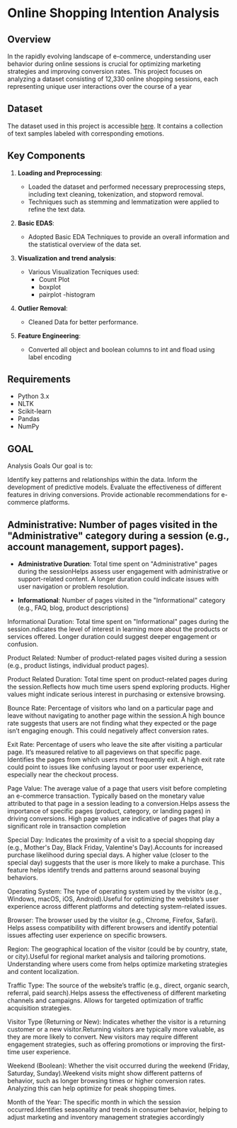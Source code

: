 
# Online Shopping Intention Analysis


## Overview
In the rapidly evolving landscape of e-commerce, understanding user behavior during online sessions is crucial for optimizing marketing strategies and improving conversion rates. This project focuses on analyzing a dataset consisting of 12,330 online shopping sessions, each representing unique user interactions over the course of a year

## Dataset
The dataset used in this project is accessible [here](https://drive.google.com/file/d/1XuA-c22c5MOFKMo9fe5h0t2inGDVjl14/view?usp=drive_link). It contains a collection of text samples labeled with corresponding emotions.

## Key Components
1. **Loading and Preprocessing**: 
   - Loaded the dataset and performed necessary preprocessing steps, including text cleaning, tokenization, and stopword removal.
   - Techniques such as stemming and lemmatization were applied to refine the text data.

2. **Basic EDAS**:
   - Adopted Basic EDA Techniques to provide an overall information and the statistical overview of the data set.

3. **Visualization and trend analysis**:
   - Various Visualization Tecniques used:
     - Count Plot
     - boxplot
     - pairplot
     -histogram

4. **Outlier Removal**:
   - Cleaned Data for better performance.

5. **Feature Engineering**:
   - Converted all object and boolean columns to int and fload using label encoding

## Requirements
- Python 3.x
- NLTK
- Scikit-learn
- Pandas
- NumPy

## GOAL
 Analysis Goals
Our goal is to:

Identify key patterns and relationships within the data.
Inform the development of predictive models.
Evaluate the effectiveness of different features in driving conversions.
Provide actionable recommendations for e-commerce platforms.

## Administrative: Number of pages visited in the "Administrative" category during a session (e.g., account management, support pages).

- **Administrative Duration**: Total time spent on "Administrative" pages during the sessionHelps assess user engagement with administrative or support-related content. A longer duration could indicate issues with user navigation or problem resolution.

- **Informational**: Number of pages visited in the "Informational" category (e.g., FAQ, blog, product descriptions)

Informational Duration: Total time spent on "Informational" pages during the session.ndicates the level of interest in learning more about the products or services offered. Longer duration could suggest deeper engagement or confusion.

Product Related: Number of product-related pages visited during a session (e.g., product listings, individual product pages).

Product Related Duration: Total time spent on product-related pages during the session.Reflects how much time users spend exploring products. Higher values might indicate serious interest in purchasing or extensive browsing.

Bounce Rate: Percentage of visitors who land on a particular page and leave without navigating to another page within the session.A high bounce rate suggests that users are not finding what they expected or the page isn’t engaging enough. This could negatively affect conversion rates.

Exit Rate: Percentage of users who leave the site after visiting a particular page. It’s measured relative to all pageviews on that specific page. Identifies the pages from which users most frequently exit. A high exit rate could point to issues like confusing layout or poor user experience, especially near the checkout process.

Page Value: The average value of a page that users visit before completing an e-commerce transaction. Typically based on the monetary value attributed to that page in a session leading to a conversion.Helps assess the importance of specific pages (product, category, or landing pages) in driving conversions. High page values are indicative of pages that play a significant role in transaction completion

Special Day: Indicates the proximity of a visit to a special shopping day (e.g., Mother's Day, Black Friday, Valentine's Day).Accounts for increased purchase likelihood during special days. A higher value (closer to the special day) suggests that the user is more likely to make a purchase. This feature helps identify trends and patterns around seasonal buying behaviors.

Operating System: The type of operating system used by the visitor (e.g., Windows, macOS, iOS, Android).Useful for optimizing the website’s user experience across different platforms and detecting system-related issues.

Browser: The browser used by the visitor (e.g., Chrome, Firefox, Safari). Helps assess compatibility with different browsers and identify potential issues affecting user experience on specific browsers.

Region: The geographical location of the visitor (could be by country, state, or city).Useful for regional market analysis and tailoring promotions. Understanding where users come from helps optimize marketing strategies and content localization.

Traffic Type: The source of the website’s traffic (e.g., direct, organic search, referral, paid search).Helps assess the effectiveness of different marketing channels and campaigns. Allows for targeted optimization of traffic acquisition strategies.

Visitor Type (Returning or New): Indicates whether the visitor is a returning customer or a new visitor.Returning visitors are typically more valuable, as they are more likely to convert. New visitors may require different engagement strategies, such as offering promotions or improving the first-time user experience.

Weekend (Boolean): Whether the visit occurred during the weekend (Friday, Saturday, Sunday).Weekend visits might show different patterns of behavior, such as longer browsing times or higher conversion rates. Analyzing this can help optimize for peak shopping times.

Month of the Year: The specific month in which the session occurred.Identifies seasonality and trends in consumer behavior, helping to adjust marketing and inventory management strategies accordingly

